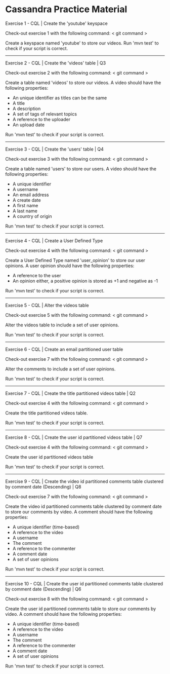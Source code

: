 Cassandra Practice Material
===================


Exercise 1 - CQL | Create the 'youtube' keyspace

Check-out exercise 1 with the following command: < git command >

Create a keyspace named 'youtube' to store our videos.   Run 'mvn test' to check if your script is correct.


---

Exercise 2 - CQL | Create the 'videos' table | Q3

Check-out exercise 2 with the following command: < git command >

Create a table named 'videos' to store our videos. A video should have the following properties: <br />
- An unique identifier as titles can be the same
- A title 
- A description
- A set of tags of relevant topics
- A reference to the uploader
- An upload date

Run 'mvn test' to check if your script is correct.

---

Exercise 3 - CQL | Create the 'users' table | Q4

Check-out exercise 3 with the following command: < git command >

Create a table named 'users' to store our users. A video should have the following properties: <br />
- A unique identifier
- A username 
- An email address
- A create date
- A first name
- A last name
- A country of origin

Run 'mvn test' to check if your script is correct.

---

Exercise 4 - CQL | Create a User Defined Type

Check-out exercise 4 with the following command: < git command >

Create a User Defined Type named 'user_opinion' to store our user opinions. A user opinion should have the following properties: <br />
- A reference to the user
- An opinion either, a positive opinion is stored as +1 and negative as -1 

Run 'mvn test' to check if your script is correct.

---

Exercise 5 - CQL | Alter the videos table

Check-out exercise 5 with the following command: < git command >

Alter the videos table to include a set of user opinions.

Run 'mvn test' to check if your script is correct.

---

Exercise 6 - CQL | Create an email partitioned user table

Check-out exercise 7 with the following command: < git command >

Alter the comments to include a set of user opinions.

Run 'mvn test' to check if your script is correct.

---

Exercise 7 - CQL | Create the title partitioned videos table | Q2

Check-out exercise 4 with the following command: < git command >

Create the title partitioned videos table.

Run 'mvn test' to check if your script is correct.

---

Exercise 8 - CQL | Create the user id partitioned videos table | Q7

Check-out exercise 4 with the following command: < git command >

Create the user id partitioned videos table

Run 'mvn test' to check if your script is correct.

---

Exercise 9 - CQL | Create the video id partitioned comments table clustered by comment date (Descending) | Q8

Check-out exercise 7 with the following command: < git command >

Create the video id partitioned comments table clustered by comment date to store our comments by video. A comment should have the following properties: <br />
- A unique identifier (time-based)
- A reference to the video
- A username 
- The comment
- A reference to the commenter
- A comment date
- A set of user opinions

Run 'mvn test' to check if your script is correct.

---

Exercise 10 - CQL | Create the user id partitioned comments table clustered by comment date (Descending) | Q6

Check-out exercise 8 with the following command: < git command >

Create the user id partitioned comments table to store our comments by video. A comment should have the following properties: <br />
- A unique identifier (time-based)
- A reference to the video
- A username 
- The comment
- A reference to the commenter
- A comment date
- A set of user opinions

Run 'mvn test' to check if your script is correct.

